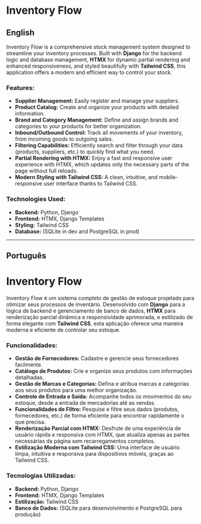 # Inventory Flow

## English

Inventory Flow is a comprehensive stock management system designed to streamline your inventory processes. Built with **Django** for the backend logic and database management, **HTMX** for dynamic partial rendering and enhanced responsiveness, and styled beautifully with **Tailwind CSS**, this application offers a modern and efficient way to control your stock.

### Features:

* **Supplier Management:** Easily register and manage your suppliers.
* **Product Catalog:** Create and organize your products with detailed information.
* **Brand and Category Management:** Define and assign brands and categories to your products for better organization.
* **Inbound/Outbound Control:** Track all movements of your inventory, from incoming goods to outgoing sales.
* **Filtering Capabilities:** Efficiently search and filter through your data (products, suppliers, etc.) to quickly find what you need.
* **Partial Rendering with HTMX:** Enjoy a fast and responsive user experience with HTMX, which updates only the necessary parts of the page without full reloads.
* **Modern Styling with Tailwind CSS:** A clean, intuitive, and mobile-responsive user interface thanks to Tailwind CSS.

### Technologies Used:

* **Backend:** Python, Django
* **Frontend:** HTMX, Django Templates
* **Styling:** Tailwind CSS
* **Database:** (SQLite in dev and PostgreSQL in prod)

---

## Português

# Inventory Flow

Inventory Flow é um sistema completo de gestão de estoque projetado para otimizar seus processos de inventário. Desenvolvido com **Django** para a lógica de backend e gerenciamento de banco de dados, **HTMX** para renderização parcial dinâmica e responsividade aprimorada, e estilizado de forma elegante com **Tailwind CSS**, esta aplicação oferece uma maneira moderna e eficiente de controlar seu estoque.

### Funcionalidades:

* **Gestão de Fornecedores:** Cadastre e gerencie seus fornecedores facilmente.
* **Catálogo de Produtos:** Crie e organize seus produtos com informações detalhadas.
* **Gestão de Marcas e Categorias:** Defina e atribua marcas e categorias aos seus produtos para uma melhor organização.
* **Controle de Entrada e Saída:** Acompanhe todos os movimentos do seu estoque, desde a entrada de mercadorias até as vendas.
* **Funcionalidades de Filtro:** Pesquise e filtre seus dados (produtos, fornecedores, etc.) de forma eficiente para encontrar rapidamente o que precisa.
* **Renderização Parcial com HTMX:** Desfrute de uma experiência de usuário rápida e responsiva com HTMX, que atualiza apenas as partes necessárias da página sem recarregamentos completos.
* **Estilização Moderna com Tailwind CSS:** Uma interface de usuário limpa, intuitiva e responsiva para dispositivos móveis, graças ao Tailwind CSS.

### Tecnologias Utilizadas:

* **Backend:** Python, Django
* **Frontend:** HTMX, Django Templates
* **Estilização:** Tailwind CSS
* **Banco de Dados:** (SQLite para desenvolvimento e PostgreSQL para produção)
